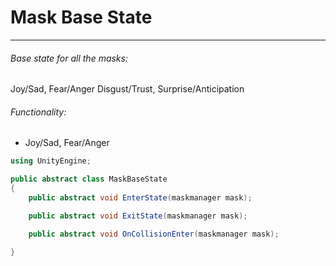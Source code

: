 # Mask Base State
---
###### Base state for all the masks:
Joy/Sad, Fear/Anger
Disgust/Trust, Surprise/Anticipation

###### Functionality:
- Joy/Sad, Fear/Anger

```cs
using UnityEngine;

public abstract class MaskBaseState
{
	public abstract void EnterState(maskmanager mask);

	public abstract void ExitState(maskmanager mask);

	public abstract void OnCollisionEnter(maskmanager mask);

}
```